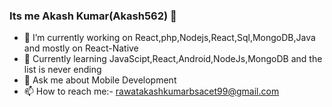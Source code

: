 ### Its me Akash Kumar(Akash562) 👋

- 🔭 I’m currently working on React,php,Nodejs,React,Sql,MongoDB,Java and mostly on React-Native
- 🌱 Currently learning JavaScipt,React,Android,NodeJs,MongoDB and the list is never ending
- 💬 Ask me about Mobile Development
- 📫 How to reach me:- rawatakashkumarbsacet99@gmail.com
